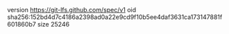 version https://git-lfs.github.com/spec/v1
oid sha256:152bd4d7c4186a2398ad0a22e9cd9f10b5ee4daf3631ca173147881f601860b7
size 25246
